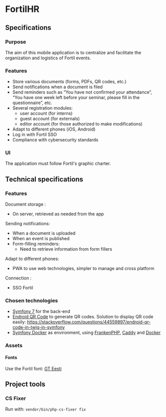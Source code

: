 # FortilHR

## Specifications

### Purpose
The aim of this mobile application is to centralize and facilitate the organization and logistics of Fortil events.

### Features   
* Store various documents (forms, PDFs, QR codes, etc.)
* Send notifications when a document is filed
* Send reminders such as “You have not confirmed your attendance”, “You have one week left before your seminar, please fill in the questionnaire”, etc.
* Several registration modules: 
    - user account (for interns)
    - guest account (for externals)
    - editor account (for those authorized to make modifications)  
* Adapt to different phones (iOS, Android)  
* Log in with Fortil SSO  
* Compliance with cybersecurity standards 
 
### UI
The application must follow Fortil's graphic charter.


## Technical specifications

### Features
Document storage :
- On server, retrieved as needed from the app

Sending notifications:
- When a document is uploaded
- When an event is published
- Form-filling reminders:
    - Need to retrieve information from form fillers

Adapt to different phones:
- PWA to use web technologies, simpler to manage and cross platform

Connection :
- SSO Fortil

### Chosen technologies
- [Symfony 7](https://symfony.com/) for the back-end
- [Endroid QR Code](https://github.com/endroid/qr-code-bundle?tab=readme-ov-file) to generate QR codes. Solution to display QR code easily: https://stackoverflow.com/questions/44559897/endroid-qr-code-in-twig-in-symfony
- [Symfony Docker](https://github.com/dunglas/symfony-docker/tree/main) as environment, using [FrankenPHP](https://frankenphp.dev/), [Caddy](https://caddyserver.com/) and [Docker](https://www.docker.com/)

### Assets

#### Fonts
Use the Fortil font: [GT Eesti](https://befonts.com/gt-eesti-font-family.html)

## Project tools

### CS Fixer
Run with: ```vendor/bin/php-cs-fixer fix```